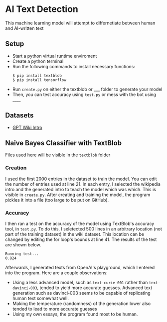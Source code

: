 # AI Text Detection
This machine learning model will attempt to differnetiate between human and AI-written text

## Setup
- Start a python virtual runtime enviroment
- Create a python terminal
- Run the following commands to install necessary functions:
    ```
    $ pip install textblob
    $ pip install tensorflow
    ```
- Run `create.py` on either the textblob or ___ folder to generate your model
- Then, you can test accuracy using `test.py` or mess with the bot using ____

## Datasets
- [GPT Wiki Intro](https://huggingface.co/datasets/aadityaubhat/GPT-wiki-intro)


## Naive Bayes Classifier with TextBlob

Files used here will be visible in the `textblob` folder

### Creation
I used the first 2000 entries in the dataset to train the model. You can edit the number of entries used at line 21. In each entry, I selected the wikipedia intro and the generated intro to teach the model which was which. This is visible in `create.py`. After creating and training the model, the program pickles it into a file (too large to be put on GitHub).

### Accuracy
I then ran a test on the accuracy of the model using TextBlob's accuracy tool, in `test.py`. To do this, I seletected 500 lines in an arbitrary location (not part of the training dataset) in the wiki dataset. This location can be changed by editing the for loop's bounds at line 41. The results of the test are shown below. 

```
Running test...
0.824
```

Afterwards, I generated texts from OpenAI's playground, which I entered into the program. Here are a couple observations:
- Using a less advanced model, such as `text-curie-001` rather than `text-davinci-003`, tended to yield more accurate guesses. Advanced text generation such as davinci-003 seems to be capable of replicating human text somewhat well.
- Making the temperature (randomness) of the generation lower also tended to lead to more accurate guesses
- Using my own essays, the program found most to be human.